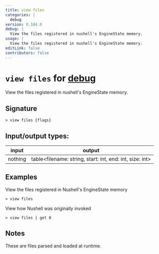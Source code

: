 ```yaml
---
title: view files
categories: |
  debug
version: 0.104.0
debug: |
  View the files registered in nushell's EngineState memory.
usage: |
  View the files registered in nushell's EngineState memory.
editLink: false
contributors: false
---
```

<!-- This file is automatically generated. Please edit the command in https://github.com/nushell/nushell instead. -->

# `view files` for [debug](/commands/categories/debug.md)

<div class='command-title'>View the files registered in nushell&#x27;s EngineState memory.</div>

## Signature

```> view files {flags} ```


## Input/output types:

| input   | output                                                   |
| ------- | -------------------------------------------------------- |
| nothing | table\<filename: string, start: int, end: int, size: int\> |
## Examples

View the files registered in Nushell's EngineState memory
```nu
> view files

```

View how Nushell was originally invoked
```nu
> view files | get 0

```

## Notes
These are files parsed and loaded at runtime.